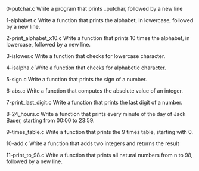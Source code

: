 0-putchar.c
Write a program that prints _putchar, followed by a new line

1-alphabet.c
Write a function that prints the alphabet, in lowercase, followed by a new line.

2-print_alphabet_x10.c
Write a function that prints 10 times the alphabet, in lowercase, followed by a new line.

3-islower.c
Write a function that checks for lowercase character.

4-isalpha.c
Write a function that checks for alphabetic character.

5-sign.c
Write a function that prints the sign of a number.

6-abs.c
Write a function that computes the absolute value of an integer.

7-print_last_digit.c
Write a function that prints the last digit of a number.

8-24_hours.c
Write a function that prints every minute of the day of Jack Bauer, starting from 00:00 to 23:59.

9-times_table.c
Write a function that prints the 9 times table, starting with 0.

10-add.c
Write a function that adds two integers and returns the result

11-print_to_98.c
Write a function that prints all natural numbers from n to 98, followed by a new line.
